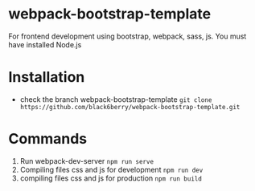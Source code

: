 # webpack-bootstrap-template
For frontend development using bootstrap, webpack, sass, js. You must have installed Node.js

# Installation
- check the branch webpack-bootstrap-template
`git clone https://github.com/black6berry/webpack-bootstrap-template.git`

# Commands 
1. Run webpack-dev-server
   `npm run serve`
2. Compiling files css and js for development
   `npm run dev`
4. compiling files css and js for production
   `npm run build`
